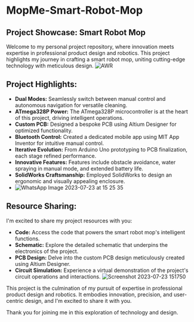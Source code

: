 # MopMe-Smart-Robot-Mop
## Project Showcase: Smart Robot Mop 

Welcome to my personal project repository, where innovation meets expertise in professional product design and robotics. This project highlights my journey in crafting a smart robot mop, uniting cutting-edge
technology with meticulous design.
 ![AWR](https://github.com/melisaoshaini/MopMe-Smart-Robot-Mop/assets/129177431/5c68b2dc-f74c-4c3f-b759-005cd83d0212)

## Project Highlights:
- **Dual Modes:** Seamlessly switch between manual control and autonomous navigation for versatile cleaning.
- **ATmega328P Power:** The ATmega328P microcontroller is at the heart of this project, driving intelligent operations.
- **Custom PCB:** Designed a bespoke PCB using Altium Designer for optimized functionality.
- **Bluetooth Control:** Created a dedicated mobile app using MIT App Inventor for intuitive manual control.
- **Iterative Evolution:** From Arduino Uno prototyping to PCB finalization, each stage refined performance.
- **Innovative Features:** Features include obstacle avoidance, water spraying in manual mode, and extended battery life.
- **SolidWorks Craftsmanship:** Employed SolidWorks to design an ergonomic and visually appealing enclosure.
- ![WhatsApp Image 2023-07-23 at 15 25 35](https://github.com/melisaoshaini/MopMe-Smart-Robot-Mop/assets/129177431/62264429-c7bb-4329-b409-3f9359c2e843)

## Resource Sharing:
I'm excited to share my project resources with you:
- **Code:** Access the code that powers the smart robot mop's intelligent functions.
- **Schematic:** Explore the detailed schematic that underpins the electronics of the project.
- **PCB Design:** Delve into the custom PCB design meticulously created using Altium Designer.
- **Circuit Simulation:** Experience a virtual demonstration of the project's circuit operations and interactions.
![Screenshot 2023-07-23 151750](https://github.com/melisaoshaini/MopMe-Smart-Robot-Mop/assets/129177431/f22526e6-88d2-49a9-ae27-8ad1238b939e)






  

This project is the culmination of my pursuit of expertise in professional product design and robotics. It embodies innovation, precision, and user-centric design, and I'm excited to share it with you.

Thank you for joining me in this exploration of technology and design.

